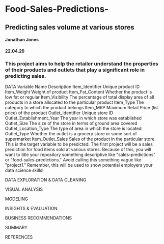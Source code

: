 # Food-Sales-Predictions-
## Predicting sales volume at various stores
#### Jonathan Jones 
#### 22.04.29
### This project aims to help the retailer understand the properties of their products and outlets that play a significant role in predicting sales.

DATA
Variable Name	Description
Item_Identifier	Unique product ID
Item_Weight	Weight of product
Item_Fat_Content	Whether the product is low fat or regular
Item_Visibility	The percentage of total display area of all products in a store allocated to the particular product
Item_Type	The category to which the product belongs
Item_MRP	Maximum Retail Price (list price) of the product
Outlet_Identifier	Unique store ID
Outlet_Establishment_Year	The year in which store was established
Outlet_Size	The size of the store in terms of ground area covered
Outlet_Location_Type	The type of area in which the store is located
Outlet_Type	Whether the outlet is a grocery store or some sort of supermarket
Item_Outlet_Sales	Sales of the product in the particular store. This is the target variable to be predicted.
The first project will be a sales prediction for food items sold at various stores. Because of this, you will want to title your repository something descriptive like "sales-predictions" or "food-sales-predictions." Avoid calling this something vague like "project1." Remember, this will be used to show potential employers your data science skills!

DATA EXPLORATION & DATA CLEANING 

VISUAL ANALYSIS

MODELING

INSIGHTS & EVALUATION

BUSINESS RECOMMENDATIONS

SUMMARY

REFERENCES

